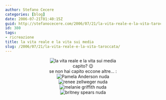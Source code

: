 ```yaml
---
author: Stefano Cecere
categories: [blog]
date: 2006-07-21T01:40:15Z
guid: http://stefanocecere.com/2006/07/21/la-vita-reale-e-la-vita-taroccata/
id: 380
tags:
- ricreazione
title: la vita reale e la vita sui media
slug: /2006/07/21/la-vita-reale-e-la-vita-taroccata/
---
```


<div style="text-align: center">
  <img id="image381" alt="la vita reale e la vita sui media" src="http://stefanocecere.com/wp-content/uploads/sites/3/2006/07/vita_reale_e_vita_media.jpg" />
</div>

<div style="text-align: center">
  capito? 😉
</div>

<div style="text-align: center">
  se non hai capito eccone altre… :
</div>

<div style="text-align: center">
  <img id="image383" alt="Pamela Anderson nuda" src="http://stefanocecere.com/wp-content/uploads/sites/3/2006/07/pamela_anderson_nuda.jpg" />
</div>

<div style="text-align: center">
  <img id="image384" alt="renee zellweger nuda" src="http://stefanocecere.com/wp-content/uploads/sites/3/2006/07/renee_zellweger_nuda.jpg" />
</div>

<div style="text-align: center">
  <img id="image385" alt="melanie griffith nuda" src="http://stefanocecere.com/wp-content/uploads/sites/3/2006/07/melanie_griffith_nuda.jpg" />
</div>

<div style="text-align: center">
  <img id="image382" alt="britney spears nuda" src="http://stefanocecere.com/wp-content/uploads/sites/3/2006/07/britney_spears_nuda.jpg" />
</div>